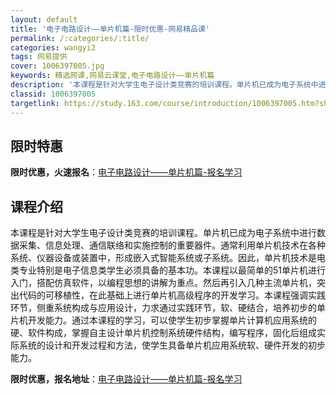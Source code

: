 ```yaml
---
layout: default
title: '电子电路设计——单片机篇-限时优惠-网易精品课'
permalink: /:categories/:title/
categories: wangyi2
tags: 网易提供
cover: 1006397005.jpg
keywords: 精选网课,网易云课堂,电子电路设计——单片机篇
description: '本课程是针对大学生电子设计类竞赛的培训课程。单片机已成为电子系统中进行数据采集、信息处理、通信联络和实施控制的重要器件。'
classid: 1006397005
targetlink: https://study.163.com/course/introduction/1006397005.htm?share=1&shareId=1025206652&utm_campaign=share&utm_medium=iphoneShare&utm_source=&utm_u=1025206652
---
```


## 限时特惠

**限时优惠，火速报名**：[电子电路设计——单片机篇-报名学习](https://study.163.com/course/introduction/1006397005.htm?share=1&shareId=1025206652&utm_campaign=share&utm_medium=iphoneShare&utm_source=&utm_u=1025206652)

## 课程介绍

本课程是针对大学生电子设计类竞赛的培训课程。单片机已成为电子系统中进行数据采集、信息处理、通信联络和实施控制的重要器件。通常利用单片机技术在各种系统、仪器设备或装置中，形成嵌入式智能系统或子系统。因此，单片机技术是电类专业特别是电子信息类学生必须具备的基本功。本课程以最简单的51单片机进行入门，搭配仿真软件，以编程思想的讲解为重点。然后再引入几种主流单片机，突出代码的可移植性，在此基础上进行单片机高级程序的开发学习。本课程强调实践环节，侧重系统构成与应用设计，力求通过实践环节，软、硬结合，培养初步的单片机开发能力。通过本课程的学习，可以使学生初步掌握单片计算机应用系统的硬、软件构成，掌握自主设计单片机控制系统硬件结构，编写程序，固化后组成实际系统的设计和开发过程和方法，使学生具备单片机应用系统软、硬件开发的初步能力。

**限时优惠，报名地址**：[电子电路设计——单片机篇-报名学习](https://study.163.com/course/introduction/1006397005.htm?share=1&shareId=1025206652&utm_campaign=share&utm_medium=iphoneShare&utm_source=&utm_u=1025206652)

